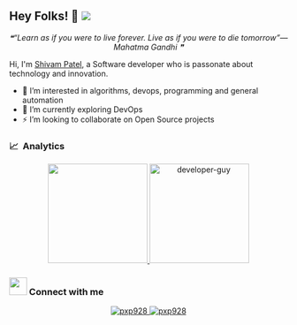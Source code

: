 ## Hey Folks! 👋 ![](https://komarev.com/ghpvc/?username=urmamafat&color=green&&style=plastic)
<p align="middle"><i>❝“Learn as if you were to live forever. Live as if you were to die tomorrow”— Mahatma Gandhi   ❞</i></p>

Hi, I'm [Shivam Patel](https://linkedin.com/in/skp5546), a Software developer who is passonate about technology and innovation. 


- 👀  I’m interested in algorithms, devops, programming and general automation
- 🌱  I’m currently exploring DevOps 
- ⚡  I’m looking to collaborate on Open Source projects



### 📈 &nbsp;Analytics

<p align="center">
  <a href="https://github.com/urmamafat">
    <img height="180em" src="https://github-readme-stats-eight-theta.vercel.app/api?username=urmamafat&show_icons=true&theme=radical&include_all_commits=true&count_private=true&line_height=26"/>
    <img height="180em" src="https://github-readme-stats.vercel.app/api/top-langs/?username=urmamafat&layout=compact&hide=html&theme=radical" alt="developer-guy"/>
    <!---
    <img height="180em" src="https://github-readme-stats-eight-theta.vercel.app/api/top-langs/?username=pxp928&layout=compact&theme=radical&line_height=26"/>
    --->
  </a>
</p>

### <img src="https://media.giphy.com/media/LnQjpWaON8nhr21vNW/giphy.gif" height="32"></img> Connect with me 

<p align="center">
  <a href="https://linkedin.com/in/skp5546" target="blank">
    <img src="https://img.shields.io/badge/linkedin-%230077B5.svg?&style=for-the-badge&logo=linkedin&logoColor=white" alt="pxp928" />
  </a>
  <a href="https://twitter.com/shivampatel1101" target="blank">
    <img src="https://img.shields.io/badge/Twitter-1DA1F2?style=for-the-badge&logo=twitter&logoColor=white" alt="pxp928" />
  </a>
</p>





